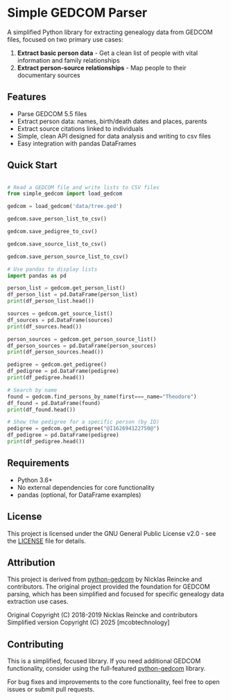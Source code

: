 # Simple GEDCOM Parser

A simplified Python library for extracting genealogy data from GEDCOM files, focused on two primary use cases:

1. **Extract basic person data** - Get a clean list of people with vital information and family relationships
2. **Extract person-source relationships** - Map people to their documentary sources

## Features

- Parse GEDCOM 5.5 files
- Extract person data: names, birth/death dates and places, parents
- Extract source citations linked to individuals
- Simple, clean API designed for data analysis and writing to csv files
- Easy integration with pandas DataFrames

## Quick Start

```python

# Read a GEDCOM file and write lists to CSV files
from simple_gedcom import load_gedcom

gedcom = load_gedcom('data/tree.ged')

gedcom.save_person_list_to_csv()

gedcom.save_pedigree_to_csv()

gedcom.save_source_list_to_csv()

gedcom.save_person_source_list_to_csv()

# Use pandas to display lists
import pandas as pd

person_list = gedcom.get_person_list()
df_person_list = pd.DataFrame(person_list)
print(df_person_list.head())

sources = gedcom.get_source_list()
df_sources = pd.DataFrame(sources)
print(df_sources.head()) 

person_sources = gedcom.get_person_source_list()
df_person_sources = pd.DataFrame(person_sources)
print(df_person_sources.head())

pedigree = gedcom.get_pedigree()
df_pedigree = pd.DataFrame(pedigree)
print(df_pedigree.head())

# Search by name
found = gedcom.find_persons_by_name(first===_name="Theodore")
df_found = pd.DataFrame(found)
print(df_found.head())

# Show the pedigree for a specific person (by ID)
pedigree = gedcom.get_pedigree("@I162694122750@")
df_pedigree = pd.DataFrame(pedigree)
print(df_pedigree.head())

```

## Requirements

- Python 3.6+
- No external dependencies for core functionality
- pandas (optional, for DataFrame examples)

## License

This project is licensed under the GNU General Public License v2.0 - see the [LICENSE](LICENSE) file for details.

## Attribution

This project is derived from [python-gedcom](https://github.com/nickreynke/python-gedcom) by Nicklas Reincke and contributors. The original project provided the foundation for GEDCOM parsing, which has been simplified and focused for specific genealogy data extraction use cases.

Original Copyright (C) 2018-2019 Nicklas Reincke and contributors  
Simplified version Copyright (C) 2025 [mcobtechnology]

## Contributing

This is a simplified, focused library. If you need additional GEDCOM functionality, consider using the full-featured [python-gedcom](https://github.com/nickreynke/python-gedcom) library.

For bug fixes and improvements to the core functionality, feel free to open issues or submit pull requests.